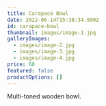```yaml
---
title: Carapace Bowl
date: 2022-06-14T15:38:34.990Z
id: carapace-bowl
thumbnail: images/image-1.jpg
galleryImages:
  - images/image-2.jpg
  - images/image-3.jpg
  - images/image-4.jpg
price: 60
featured: false
productOptions: []
---
```

Multi-toned wooden bowl.
